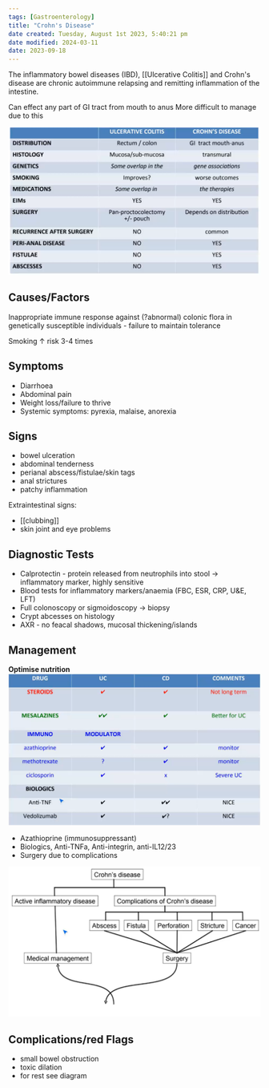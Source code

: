 ```yaml
---
tags: [Gastroenterology]
title: "Crohn's Disease"
date created: Tuesday, August 1st 2023, 5:40:21 pm
date modified: 2024-03-11
date: 2023-09-18
---
```


The inflammatory bowel diseases (IBD), [[Ulcerative Colitis]] and Crohn's disease are chronic autoimmune relapsing and remitting inflammation of the intestine.

Can effect any part of GI tract from mouth to anus
More difficult to manage due to this

![|650](z_attachments/650-1.png)

## Causes/Factors

Inappropriate immune response against (?abnormal) colonic flora in genetically susceptible individuals - failure to maintain tolerance

Smoking $\uparrow$ risk 3-4 times

## Symptoms

- Diarrhoea
- Abdominal pain
- Weight loss/failure to thrive
- Systemic symptoms: pyrexia, malaise, anorexia

## Signs

- bowel ulceration
- abdominal tenderness
- perianal abscess/fistulae/skin tags
- anal strictures
- patchy inflammation

Extraintestinal signs:

- [[clubbing]]
- skin joint and eye problems

## Diagnostic Tests

- Calprotectin - protein released from neutrophils into stool -> inflammatory marker, highly sensitive
- Blood tests for inflammatory markers/anaemia (FBC, ESR, CRP, U&E, LFT)
- Full colonoscopy or sigmoidoscopy -> biopsy
- Crypt abcesses on histology
- AXR - no feacal shadows, mucosal thickening/islands

## Management

**Optimise nutrition**
![|650](z_attachments/650.png)

- Azathioprine (immunosuppressant)
- Biologics, Anti-TNFa, Anti-integrin, anti-IL12/23
- Surgery due to complications

![](z_attachments/B10dLH6.png)

## Complications/red Flags

- small bowel obstruction
- toxic dilation
- for rest see diagram
